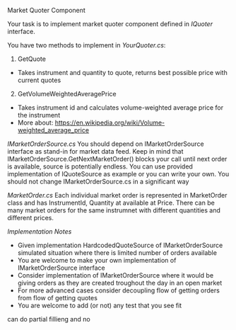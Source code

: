 ﻿Market Quoter Component

Your task is to implement market quoter component defined in *IQuoter* interface.

You have two methods to implement in *YourQuoter.cs*:
1. GetQuote
  - Takes instrument and quantity to quote, returns best possible price with current quotes
2. GetVolumeWeightedAveragePrice
  - Takes instrument id and calculates volume-weighted average price for the instrument
  - More about: https://en.wikipedia.org/wiki/Volume-weighted_average_price

*IMarketOrderSource.cs*
You should depend on IMarketOrderSource interface as stand-in for market data feed. Keep in mind that IMarketOrderSource.GetNextMarketOrder() blocks your call until next order is available, source is potentially endless.
You can use provided implementation of IQuoteSource as example or you can write your own.
You should not change IMarketOrderSource.cs in a significant way

*MarketOrder.cs*
Each individual market order is represented in MarketOrder class and has InstrumentId, Quantity at available at Price.
There can be many market orders for the same instrumnet with different quantities and different prices.

*Implementation Notes*
- Given implementation HardcodedQuoteSource of IMarketOrderSource simulated situation where there is limited number of orders available
- You are welcome to make your own implementation of IMarketOrderSource interface
- Consider implementation of IMarketOrderSource where it would be giving orders as they are created troughout the day in an open market
- For more advanced cases consider decoupling flow of getting orders from flow of getting quotes
- You are welcome to add (or not) any test that you see fit

can do partial fillieng and no
